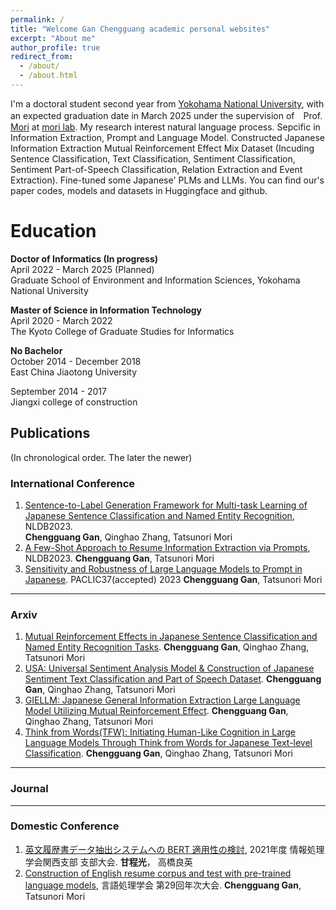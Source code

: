```yaml
---
permalink: /
title: "Welcome Gan Chengguang academic personal websites"
excerpt: "About me"
author_profile: true
redirect_from: 
  - /about/
  - /about.html
---
```


 I'm a doctoral student second year from [Yokohama National University](https://www.ynu.ac.jp/index.html), with an expected graduation date in March 2025 under the supervision of　Prof. [Mori](http://www.forest.eis.ynu.ac.jp/~mori/en/index.html) at [mori lab](http://www.forest.eis.ynu.ac.jp/). My research interest natural language process. Sepcific in  Information Extraction, Prompt and Language Model. 
 Constructed Japanese Information Extraction Mutual Reinforcement Effect Mix Dataset (Incuding Sentence Classification, Text Classification, Sentiment Classification, Sentiment Part-of-Speech Classification, Relation Extraction and Event Extraction). 
 Fine-tuned some Japanese' PLMs and LLMs. You can find our's paper codes, models and datasets in Huggingface and github.

Education
======
**Doctor of Informatics (In progress)**  
April 2022 - March 2025 (Planned)  
Graduate School of Environment and Information Sciences, Yokohama National University


**Master of Science in Information Technology**  
April 2020 - March 2022  
The Kyoto College of Graduate Studies for Informatics

**No Bachelor**  
October 2014 - December 2018  
East China Jiaotong University

September 2014 - 2017  
Jiangxi college of construction


## Publications
(In chronological order. The later the newer)

### International Conference
1. [Sentence-to-Label Generation Framework for Multi-task Learning of Japanese Sentence Classification and Named Entity Recognition](https://link.springer.com/chapter/10.1007/978-3-031-35320-8_18), NLDB2023.  
   **Chengguang Gan**, Qinghao Zhang, Tatsunori Mori
2. [A Few-Shot Approach to Resume Information Extraction via Prompts](https://link.springer.com/chapter/10.1007/978-3-031-35320-8_32), NLDB2023.
   **Chengguang Gan**, Tatsunori Mori
3. [Sensitivity and Robustness of Large Language Models to Prompt in Japanese](https://arxiv.org/abs/2305.08714). PACLIC37(accepted) 2023
   **Chengguang Gan**, Tatsunori Mori

---

### Arxiv
1. [Mutual Reinforcement Effects in Japanese Sentence Classification and Named Entity Recognition Tasks](https://arxiv.org/abs/2307.10291).
   **Chengguang Gan**, Qinghao Zhang, Tatsunori Mori
2. [USA: Universal Sentiment Analysis Model & Construction of Japanese Sentiment Text Classification and Part of Speech Dataset](https://arxiv.org/abs/2309.03787).
   **Chengguang Gan**, Qinghao Zhang, Tatsunori Mori
3. [GIELLM: Japanese General Information Extraction Large Language Model Utilizing Mutual Reinforcement Effect](https://arxiv.org/abs/2311.06838).
   **Chengguang Gan**, Qinghao Zhang, Tatsunori Mori
4. [Think from Words(TFW): Initiating Human-Like Cognition in Large Language Models Through Think from Words for Japanese Text-level Classification](https://arxiv.org/abs/2312.03458).
   **Chengguang Gan**, Qinghao Zhang, Tatsunori Mori
---

### Journal


---

### Domestic Conference
1. [英文履歴書データ抽出システムへの BERT 適用性の検討](https://ipsj.ixsq.nii.ac.jp/ej/?action=pages_view_main&active_action=repository_view_main_item_detail&item_id=213712&item_no=1&page_id=13&block_id=8), 2021年度 情報処理学会関西支部 支部大会.
   **甘程光**， 高橋良英
2. [Construction of English resume corpus and test with pre-trained language models]([https://ui.adsabs.harvard.edu/abs/2022arXiv220803219G/abstract](https://www.google.com/url?sa=t&rct=j&q=&esrc=s&source=web&cd=&cad=rja&uact=8&ved=2ahUKEwjJ0r7ep9yAAxX_l1YBHdZ7B9gQFnoECA4QAQ&url=https%3A%2F%2Fwww.anlp.jp%2Fproceedings%2Fannual_meeting%2F2023%2Fpdf_dir%2FC11-5.pdf&usg=AOvVaw31CR2H8c3Ha7TyjkDIwcbx&opi=89978449)https://www.google.com/url?sa=t&rct=j&q=&esrc=s&source=web&cd=&cad=rja&uact=8&ved=2ahUKEwjJ0r7ep9yAAxX_l1YBHdZ7B9gQFnoECA4QAQ&url=https%3A%2F%2Fwww.anlp.jp%2Fproceedings%2Fannual_meeting%2F2023%2Fpdf_dir%2FC11-5.pdf&usg=AOvVaw31CR2H8c3Ha7TyjkDIwcbx&opi=89978449), 言語処理学会 第29回年次大会.
   **Chengguang Gan**, Tatsunori Mori


